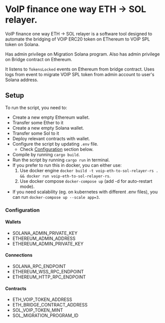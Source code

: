 # VoIP finance one way ETH -> SOL relayer.

VoIP finance one way ETH -> SOL relayer is a software tool designed to automate the bridging of VOIP ERC20 token on EThereum to VOIP SPL token on Solana.

Has admin privilege on Migration Solana program.
Also has admin privilege on Bridge contract on Ethereum.

It listens to `TokensLocked` events on Ethereum from bridge contract.
Uses logs from event to migrate VOIP SPL token from admin account to user's Solana address.

## Setup

To run the script, you need to:

- Create a new empty Ethereum wallet.
- Transfer some Ether to it
- Create a new empty Solana wallet.
- Transfer some Sol to it
- Deploy relevant contracts with wallet.
- Configure the script by updating `.env` file.
  - Check [Configuration](#configuration) section below.
- Compile by running `cargo build`.
- Run the script by running `cargo run` in terminal.
- If you prefer to run this in docker, you can either use:
  1. Use docker engine `docker build -t voip-eth-to-sol-relayer-rs .  && docker run voip-eth-to-sol-relayer-rs`.
  2. Use docker compose `docker-compose up` (add -d for auto-restart mode).
- If you need scalability (eg. on kubernetes with different .env files), you can run `docker-compose up --scale app=3`.

### Configuration

#### Wallets

- SOLANA_ADMIN_PRIVATE_KEY
- ETHEREUM_ADMIN_ADDRESS
- ETHEREUM_ADMIN_PRIVATE_KEY

#### Connections

- SOLANA_RPC_ENDPOINT
- ETHEREUM_WSS_RPC_ENDPOINT
- ETHEREUM_HTTP_RPC_ENDPOINT

#### Contracts

- ETH_VOIP_TOKEN_ADDRESS
- ETH_BRIDGE_CONTRACT_ADDRESS
- SOL_VOIP_TOKEN_MINT
- SOL_MIGRATION_PROGRAM_ID
